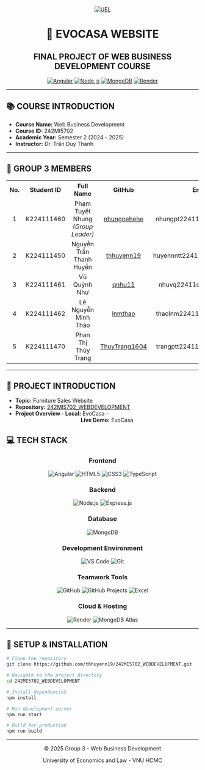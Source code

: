 <p align="center">
  <a href="https://www.uel.edu.vn/" title="University of Economics and Law - VNU HCMC">
    <img src="https://i.imgur.com/jTdznYS.jpeg" alt="UEL">
  </a>
</p>
<div align="center">

# 🏡 EVOCASA WEBSITE

## FINAL PROJECT OF WEB BUSINESS DEVELOPMENT COURSE

[![Angular](https://img.shields.io/badge/Angular-19-DD0031?style=for-the-badge&logo=angular&logoColor=white)](https://angular.io/)
[![Node.js](https://img.shields.io/badge/Node.js-43853D?style=for-the-badge&logo=node.js&logoColor=white)](https://nodejs.org/)
[![MongoDB](https://img.shields.io/badge/MongoDB-4EA94B?style=for-the-badge&logo=mongodb&logoColor=white)](https://www.mongodb.com/)
[![Render](https://img.shields.io/badge/Render-46E3B7?style=for-the-badge&logo=render&logoColor=white)](https://render.com/)

</div>

---

## 📚 COURSE INTRODUCTION

- **Course Name:** Web Business Development
- **Course ID:** 242MI5702
- **Academic Year:** Semester 2 (2024 - 2025)
- **Instructor:** Dr. Trần Duy Thanh

---

## 👥 GROUP 3 MEMBERS

<table>
  <tr>
    <th align="center">No.</th>
    <th align="center">Student ID</th>
    <th align="center">Full Name</th>
    <th align="center">GitHub</th>
    <th align="center">Email</th>
  </tr>
  <tr>
    <td align="center">1</td>
    <td align="center">K224111460</td>
    <td align="center">Phạm Tuyết Nhung<br/><i>(Group Leader)</i></td>
    <td align="center"><a href="https://github.com/nhungnehehe">nhungnehehe</a></td>
    <td align="center">nhungpt22411c@st.uel.edu.vn</td>
  </tr>
  <tr>
    <td align="center">2</td>
    <td align="center">K224111450</td>
    <td align="center">Nguyễn Trần Thanh Huyền</td>
    <td align="center"><a href="https://github.com/thhuyenn19">thhuyenn19</a></td>
    <td align="center">huyennntt22411c@st.uel.edu.vn</td>
  </tr>
  <tr>
    <td align="center">3</td>
    <td align="center">K224111461</td>
    <td align="center">Vũ Quỳnh Như</td>
    <td align="center"><a href="https://github.com/qnhu11">qnhu11</a></td>
    <td align="center">nhuvq22411c@st.uel.edu.vn</td>
  </tr>
  <tr>
    <td align="center">4</td>
    <td align="center">K224111462</td>
    <td align="center">Lê Nguyễn Minh Thảo</td>
    <td align="center"><a href="https://github.com/lnmthao">lnmthao</a></td>
    <td align="center">thaolnm22411c@st.uel.edu.vn</td>
  </tr>
  <tr>
    <td align="center">5</td>
    <td align="center">K224111470</td>
    <td align="center">Phan Thị Thùy Trang</td>
    <td align="center"><a href="https://github.com/ThuyTrang1604">ThuyTrang1604</a></td>
    <td align="center">trangptt22411c@st.uel.edu.vn</td>
  </tr>
</table>

---

## 🚀 PROJECT INTRODUCTION

- **Topic:** Furniture Sales Website
- **Repository:** [242MI5702_WEBDEVELOPMENT](https://github.com/nhungnehehe/242MI5702_WEBDEVELOPMENT)
- **Project Overview - Local:** EvoCasa
-<div align="center"> **Live Demo:** EvoCasa  </div>



## 💻 TECH STACK

<div align="center">

### Frontend
![Angular](https://img.shields.io/badge/Angular-19-DD0031?style=flat-square&logo=angular&logoColor=white)
![HTML5](https://img.shields.io/badge/HTML5-E34F26?style=flat-square&logo=html5&logoColor=white)
![CSS3](https://img.shields.io/badge/CSS3-1572B6?style=flat-square&logo=css3&logoColor=white)
![TypeScript](https://img.shields.io/badge/TypeScript-007ACC?style=flat-square&logo=typescript&logoColor=white)

### Backend
![Node.js](https://img.shields.io/badge/Node.js-43853D?style=flat-square&logo=node.js&logoColor=white)
![Express.js](https://img.shields.io/badge/Express.js-000000?style=flat-square&logo=express&logoColor=white)

### Database
![MongoDB](https://img.shields.io/badge/MongoDB-4EA94B?style=flat-square&logo=mongodb&logoColor=white)


### Development Environment
![VS Code](https://img.shields.io/badge/VS_Code-007ACC?style=flat-square&logo=visual-studio-code&logoColor=white)
![Git](https://img.shields.io/badge/Git-F05032?style=flat-square&logo=git&logoColor=white)

### Teamwork Tools
![GitHub](https://img.shields.io/badge/GitHub-181717?style=flat-square&logo=github&logoColor=white)
![GitHub Projects](https://img.shields.io/badge/GitHub_Projects-181717?style=flat-square&logo=github&logoColor=white)
![Excel](https://img.shields.io/badge/Excel-217346?style=flat-square&logo=microsoft-excel&logoColor=white)

### Cloud & Hosting
![Render](https://img.shields.io/badge/Render-46E3B7?style=flat-square&logo=render&logoColor=white)
![MongoDB Atlas](https://img.shields.io/badge/MongoDB_Atlas-4EA94B?style=flat-square&logo=mongodb&logoColor=white)

</div>

---

## 🔧 SETUP & INSTALLATION

```bash
# Clone the repository
git clone https://github.com/thhuyenn19/242MI5702_WEBDEVELOPMENT.git

# Navigate to the project directory
cd 242MI5702_WEBDEVELOPMENT

# Install dependencies
npm install

# Run development server
npm run start

# Build for production
npm run build
```

---

<div align="center">
  <p>© 2025 Group 3 - Web Business Development</p>
  <p>University of Economics and Law - VNU HCMC</p>
</div>
